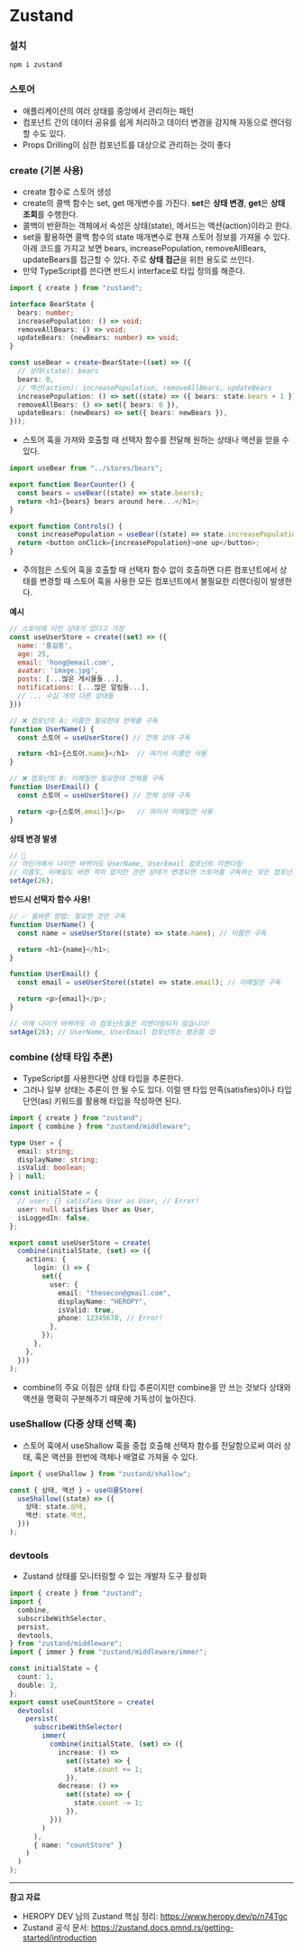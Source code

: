 # Zustand

### 설치

```shell
npm i zustand
```

### 스토어

- 애플리케이션의 여러 상태를 중앙에서 관리하는 패턴
- 컴포넌트 간의 데이터 공유를 쉽게 처리하고 데이터 변경을 감지해 자동으로 렌더링 할 수도 있다.
- Props Drilling이 심한 컴포넌트를 대상으로 관리하는 것이 좋다

### create (기본 사용)

- create 함수로 스토어 생성
- create의 콜백 함수는 set, get 매개변수를 가진다. **set**은 **상태 변경**, **get**은 **상태 조회**를 수행한다.
- 콜백이 반환하는 객체에서 속성은 상태(state), 메서드는 액션(action)이라고 한다.
- set을 활용하면 콜백 함수의 state 매개변수로 현재 스토어 정보를 가져올 수 있다. 아래 코드를 가지고 보면 bears, increasePopulation, removeAllBears, updateBears를 접근할 수 있다. 주로 **상태 접근**을 위한 용도로 쓰인다.
- 만약 TypeScript를 쓴다면 반드시 interface로 타입 정의를 해준다.

```typescript
import { create } from "zustand";

interface BearState {
  bears: number;
  increasePopulation: () => void;
  removeAllBears: () => void;
  updateBears: (newBears: number) => void;
}

const useBear = create<BearState>((set) => ({
  // 상태(state): bears
  bears: 0,
  // 액션(action): increasePopulation, removeAllBears, updateBears
  increasePopulation: () => set((state) => ({ bears: state.bears + 1 })),
  removeAllBears: () => set({ bears: 0 }),
  updateBears: (newBears) => set({ bears: newBears }),
}));
```

- 스토어 훅을 가져와 호출할 때 선택자 함수를 전달해 원하는 상태나 액션을 얻을 수 있다.

```typescript
import useBear from "../stores/bears";

export function BearCounter() {
  const bears = useBear((state) => state.bears);
  return <h1>{bears} bears around here...</h1>;
}

export function Controls() {
  const increasePopulation = useBear((state) => state.increasePopulation);
  return <button onClick={increasePopulation}>one up</button>;
}
```

- 주의점은 스토어 훅을 호출할 때 선택자 함수 없이 호출하면 다른 컴포넌트에서 상태를 변경할 때 스토어 훅을 사용한 모든 컴포넌트에서 불필요한 리렌더링이 발생한다.

**예시**

```javascript
// 스토어에 이런 상태가 있다고 가정
const useUserStore = create((set) => ({
  name: '홍길동',
  age: 25,
  email: 'hong@email.com',
  avatar: 'image.jpg',
  posts: [...많은 게시물들...],
  notifications: [...많은 알림들...],
  // ... 수십 개의 다른 상태들
}))

// ❌ 컴포넌트 A: 이름만 필요한데 전체를 구독
function UserName() {
  const 스토어 = useUserStore() // 전체 상태 구독

  return <h1>{스토어.name}</h1>  // 여기서 이름만 사용
}

// ❌ 컴포넌트 B: 이메일만 필요한데 전체를 구독
function UserEmail() {
  const 스토어 = useUserStore() // 전체 상태 구독

  return <p>{스토어.email}</p>   // 여리서 이메일만 사용
}
```

**상태 변경 발생**

```javascript
// 🚨
// 어딘가에서 나이만 바뀌어도 UserName, UserEmail 컴포넌트 리렌더링
// 이름도, 이메일도 바뀐 적이 없지만 관련 상태가 변경되면 스토어를 구독하는 모든 컴포넌트가 리렌더링
setAge(26);
```

**반드시 선택자 함수 사용!**

```javascript
// ✅ 올바른 방법: 필요한 것만 구독
function UserName() {
  const name = useUserStore((state) => state.name); // 이름만 구독

  return <h1>{name}</h1>;
}

function UserEmail() {
  const email = useUserStore((state) => state.email); // 이메일만 구독

  return <p>{email}</p>;
}

// 이제 나이가 바뀌어도 이 컴포넌트들은 리렌더링되지 않습니다!
setAge(26); // UserName, UserEmail 컴포넌트는 평온함 😌
```

### combine (상태 타입 추론)

- TypeScript를 사용한다면 상태 타입을 추론한다.
- 그러나 일부 상태는 추론이 안 될 수도 있다. 이럴 땐 타입 만족(satisfies)이나 타입 단언(as) 키워드를 활용해 타입을 작성하면 된다.

```typescript
import { create } from "zustand";
import { combine } from "zustand/middleware";

type User = {
  email: string;
  displayName: string;
  isValid: boolean;
} | null;

const initialState = {
  // user: {} satisfies User as User, // Error!
  user: null satisfies User as User,
  isLoggedIn: false,
};

export const useUserStore = create(
  combine(initialState, (set) => ({
    actions: {
      login: () => {
        set({
          user: {
            email: "thesecon@gmail.com",
            displayName: "HEROPY",
            isValid: true,
            phone: 12345678, // Error!
          },
        });
      },
    },
  }))
);
```

- combine의 주요 이점은 상태 타입 추론이지만 combine을 안 쓰는 것보다 상태와 액션을 명확히 구분해주기 때문에 가독성이 높아진다.

### useShallow (다중 상태 선택 훅)

- 스토어 훅에서 useShallow 훅을 중첩 호출해 선택자 함수를 전달함으로써 여러 상태, 혹은 액션을 한번에 객체나 배열로 가져올 수 있다.

```typescript
import { useShallow } from "zustand/shallow";

const { 상태, 액션 } = use이름Store(
  useShallow((state) => ({
    상태: state.상태,
    액션: state.액션,
  }))
);
```

### devtools

- Zustand 상태를 모니터링할 수 있는 개발자 도구 활성화

```typescript
import { create } from "zustand";
import {
  combine,
  subscribeWithSelector,
  persist,
  devtools,
} from "zustand/middleware";
import { immer } from "zustand/middleware/immer";

const initialState = {
  count: 1,
  double: 2,
};
export const useCountStore = create(
  devtools(
    persist(
      subscribeWithSelector(
        immer(
          combine(initialState, (set) => ({
            increase: () =>
              set((state) => {
                state.count += 1;
              }),
            decrease: () =>
              set((state) => {
                state.count -= 1;
              }),
          }))
        )
      ),
      { name: "countStore" }
    )
  )
);
```

---

**참고 자료**

- HEROPY DEV 님의 Zustand 핵심 정리: https://www.heropy.dev/p/n74Tgc
- Zustand 공식 문서: https://zustand.docs.pmnd.rs/getting-started/introduction
